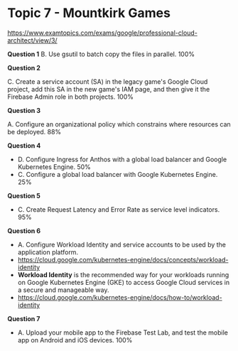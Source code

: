 # Topic 7 - Mountkirk Games

https://www.examtopics.com/exams/google/professional-cloud-architect/view/3/

**Question 1**
B. Use gsutil to batch copy the files in parallel. 100%

**Question 2**

C. Create a service account (SA) in the legacy game's Google Cloud project, add this SA in the new game's IAM page, and then give it the Firebase Admin role in both projects. 100%

**Question 3**

A. Configure an organizational policy which constrains where resources can be deployed. 88%

**Question 4**

- D. Configure Ingress for Anthos with a global load balancer and Google Kubernetes Engine. 50%
- C. Configure a global load balancer with Google Kubernetes Engine. 25%

**Question 5**

- C. Create Request Latency and Error Rate as service level indicators. 95%

**Question 6**

- A. Configure Workload Identity and service accounts to be used by the application platform.
- https://cloud.google.com/kubernetes-engine/docs/concepts/workload-identity
- **Workload Identity** is the recommended way for your workloads running on Google Kubernetes Engine (GKE) to access Google Cloud services in a secure and manageable way.
- https://cloud.google.com/kubernetes-engine/docs/how-to/workload-identity

**Question 7**

- A. Upload your mobile app to the Firebase Test Lab, and test the mobile app on Android and iOS devices. 100%
